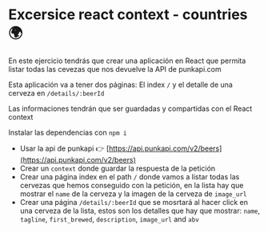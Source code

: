 # Excersice react context - countries 🌍

En este ejercicio tendrás que crear una aplicación en React que permita listar todas las cevezas que nos devuelve la API de punkapi.com

Esta aplicación va a tener dos páginas: El index `/` y el detalle de una cerveza en `/details/:beerId`

Las informaciones tendrán que ser guardadas y compartidas con el React context

Instalar las dependencias con `npm i`

- Usar la api de punkapi 👉 [https://api.punkapi.com/v2/beers](https://api.punkapi.com/v2/beers)
- Crear un `context` donde guardar la respuesta de la petición
- Crear una página index en el path `/` donde vamos a listar todas las cervezas que hemos conseguido con la petición, en la lista hay que mostrar el `name` de la cerveza y la imagen de la cerveza de `image_url`
- Crear una página `/details/:beerId` que se mosrtará al hacer click en una cerveza de la lista, estos son los detalles que hay que mostrar: `name`, `tagline`, `first_brewed`, `description`, `image_url` and `abv`
  
